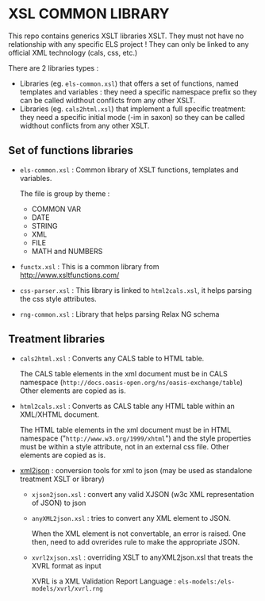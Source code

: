 # XSL COMMON LIBRARY

This repo contains generics XSLT libraries XSLT.
They must not have no relationship with any specific ELS project !
They can only be linked to any official XML technology (cals, css, etc.)

There are 2 libraries types :

* Libraries (eg. `els-common.xsl`) that offers a set of functions, named
  templates and variables : they need a specific namespace prefix so they
  can be called widthout conflicts from any other XSLT.
* Libraries (eg. `cals2html.xsl`) that implement a full specific treatment:
  they need a specific initial mode (-im in saxon) so they can be called
  widthout conflicts from any other XSLT.

## Set of functions libraries

* `els-common.xsl` : Common library of XSLT functions, templates and variables.

  The file is group by theme : 
  
    * COMMON VAR
    * DATE
    * STRING
    * XML
    * FILE
    * MATH and NUMBERS

* `functx.xsl` : This is a common library from http://www.xsltfunctions.com/

* `css-parser.xsl` : This library is linked to `html2cals.xsl`, it helps
  parsing the css style attributes.

* `rng-common.xsl` : Library that helps parsing Relax NG schema

## Treatment libraries

* `cals2html.xsl` : Converts any CALS table to HTML table.

    The CALS table elements in the xml document must be in CALS namespace
    (`http://docs.oasis-open.org/ns/oasis-exchange/table`)
    Other elements are copied as is.

* `html2cals.xsl` : Converts as CALS table any HTML table within an XML/XHTML document.
    
    The HTML table elements in the xml document must be in HTML namespace
    ("`http://www.w3.org/1999/xhtml`") and the style properties must be within a
    style attribute, not in an external css file. Other elements are copied as is.
  
* [xml2json](xml2json/README.md) : conversion tools for xml to json (may be used as standalone treatment XSLT or library)
    
    * `xjson2json.xsl` : convert any valid XJSON (w3c XML representation of JSON) to json
    * `anyXML2json.xsl` : tries to convert any XML element to JSON.

        When the XML element is not convertable, an error is raised. One then, need to add ovrerides rule to make the appropriate JSON.
    
    * `xvrl2xjson.xsl` : overriding XSLT to anyXML2json.xsl that treats the XVRL format as input

        XVRL is a XML Validation Report Language : `els-models:/els-models/xvrl/xvrl.rng`

